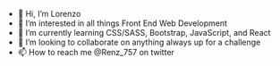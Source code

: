 - 👋 Hi, I’m Lorenzo
- 👀 I’m interested in all things Front End Web Development 
- 🌱 I’m currently learning CSS/SASS, Bootstrap, JavaScript, and React
- 💞️ I’m looking to collaborate on anything always up for a challenge 
- 📫 How to reach me @Renz_757 on twitter 

<!---
Renz757/Renz757 is a ✨ special ✨ repository because its `README.md` (this file) appears on your GitHub profile.
You can click the Preview link to take a look at your changes.
--->
